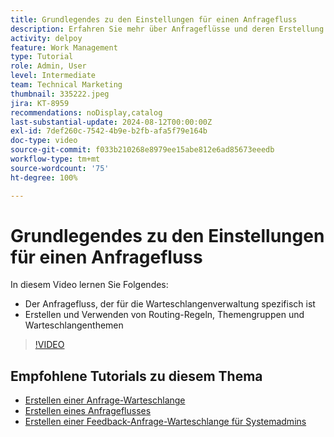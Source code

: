 ```yaml
---
title: Grundlegendes zu den Einstellungen für einen Anfragefluss
description: Erfahren Sie mehr über Anfrageflüsse und deren Erstellung mit Routing-Regeln, Themengruppen und Warteschlangenthemen.
activity: delpoy
feature: Work Management
type: Tutorial
role: Admin, User
level: Intermediate
team: Technical Marketing
thumbnail: 335222.jpeg
jira: KT-8959
recommendations: noDisplay,catalog
last-substantial-update: 2024-08-12T00:00:00Z
exl-id: 7def260c-7542-4b9e-b2fb-afa5f79e164b
doc-type: video
source-git-commit: f033b210268e8979ee15abe812e6ad85673eeedb
workflow-type: tm+mt
source-wordcount: '75'
ht-degree: 100%

---
```


# Grundlegendes zu den Einstellungen für einen Anfragefluss

In diesem Video lernen Sie Folgendes:

* Der Anfragefluss, der für die Warteschlangenverwaltung spezifisch ist
* Erstellen und Verwenden von Routing-Regeln, Themengruppen und Warteschlangenthemen

>[!VIDEO](https://video.tv.adobe.com/v/335222/?quality=12&learn=on)

## Empfohlene Tutorials zu diesem Thema

* [Erstellen einer Anfrage-Warteschlange](/help/manage-work/request-queues/create-a-request-queue.md)
* [Erstellen eines Anfrageflusses](/help/manage-work/request-queues/create-a-request-flow.md)
* [Erstellen einer Feedback-Anfrage-Warteschlange für Systemadmins](/help/manage-work/request-queues/create-a-system-admin-feedback-request-queue.md)
